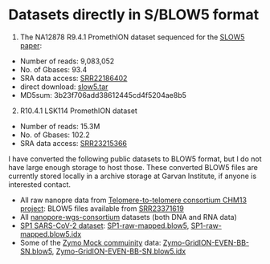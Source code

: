 # Datasets directly in S/BLOW5 format

1. The NA12878 R9.4.1 PromethION dataset sequenced for the [SLOW5 paper](https://www.nature.com/articles/s41587-021-01147-4):
 - Number of reads: 9,083,052
 - No. of Gbases: 93.4
 - SRA data access: [SRR22186402](https://trace.ncbi.nlm.nih.gov/Traces/?view=run_browser&acc=SRR22186402&display=data-access) 
 - direct download: [slow5.tar](https://slow5.page.link/na12878_prom_slow5)                         
 - MD5sum: 3b23f706add38612445cd4f5204ae8b5 

2. R10.4.1 LSK114 PromethION dataset 
 - Number of reads: 15.3M 
 - No. of Gbases: 102.2
 - SRA data access: [SRR23215366](https://trace.ncbi.nlm.nih.gov/Traces/?view=run_browser&acc=SRR23215366&display=data-access)

I have converted the following public datasets to BLOW5 format, but I do not have large enough storage to host those. These converted BLOW5 files are currently stored locally in a archive storage at Garvan Institute, if anyone is interested contact.

- All raw nanopre data from [Telomere-to-telomere consortium CHM13 project](https://github.com/marbl/CHM13): BLOW5 files available from [SRR23371619](https://trace.ncbi.nlm.nih.gov/Traces/?view=run_browser&acc=SRR23371619&display=data-access)
- All [nanopore-wgs-consortium](https://github.com/nanopore-wgs-consortium/NA12878) datasets (both DNA and RNA data)
- [SP1 SARS-CoV-2 dataset](https://community.artic.network/t/links-to-raw-fast5-fastq-data-for-artic-protocol/17): [SP1-raw-mapped.blow5](https://slow5.page.link/SP1-raw-mapped), [SP1-raw-mapped.blow5.idx](https://slow5.page.link/SP1-raw-mapped-idx)
- Some of the [Zymo Mock commuinity](https://github.com/LomanLab/mockcommunity) data: [Zymo-GridION-EVEN-BB-SN.blow5](https://slow5.page.link/Zymo-GridION-EVEN-BB-SN), [Zymo-GridION-EVEN-BB-SN.blow5.idx](https://slow5.page.link/Zymo-GridION-EVEN-BB-SN-idx)
